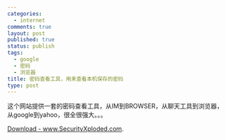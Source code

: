 ```yaml
--- 
categories: 
  - internet
comments: true
layout: post
published: true
status: publish
tags: 
  - google
  - 密码
  - 浏览器
title: 密码查看工具，用来查看本机保存的密码
type: post
---
```

这个网站提供一套的密码查看工具，从IM到BROWSER，从聊天工具到浏览器，从google到yahoo，很全很强大。。。

<a href="http://securityxploded.com/download.php">Download - www.SecurityXploded.com</a>.
